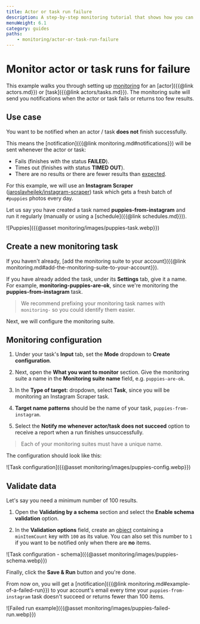 ```yaml
---
title: Actor or task run failure
description: A step-by-step monitoring tutorial that shows how you can receive notifications when an actor or task run fails or does not return enough results.
menuWeight: 6.1
category: guides
paths:
    - monitoring/actor-or-task-run-failure
---
```


# [](#monitor-actor-or-task-runs-for-failure) Monitor actor or task runs for failure

This example walks you through setting up [monitoring](https://apify.com/apify/monitoring) for an [actor]({{@link actors.md}}) or [task]({{@link actors/tasks.md}}). The monitoring suite will send you notifications when the actor or task fails or returns too few results.

## [](#use-case) Use case

You want to be notified when an actor / task **does not** finish successfully.

This means the [notification]({{@link monitoring.md#notifications}}) will be sent whenever the actor or task:

- Fails (finishes with the status **FAILED**).
- Times out (finishes with status **TIMED OUT**).
- There are no results or there are fewer results than [expected](#validate-data).

For this example, we will use an **Instagram Scraper** ([jaroslavhejlek/instagram-scraper](https://apify.com/jaroslavhejlek/instagram-scraper)) task which gets a fresh batch of `#puppies` photos every day.

Let us say you have created a task named **puppies-from-instagram** and run it regularly (manually or using a [schedule]({{@link schedules.md}})).

![Puppies]({{@asset monitoring/images/puppies-task.webp}})

## [](#create-a-new-monitoring-task) Create a new monitoring task

If you haven't already, [add the monitoring suite to your account]({{@link monitoring.md#add-the-monitoring-suite-to-your-account}}).

If you have already added the task, under its **Settings** tab, give it a name. For example, **monitoring-puppies-are-ok**, since we're monitoring the **puppies-from-instagram** task.

> We recommend prefixing your monitoring task names with `monitoring-` so you could identify them easier.

Next, we will configure the monitoring suite.

## [](#monitoring-configuration) Monitoring configuration

1. Under your task's **Input** tab, set the **Mode** dropdown to **Create configuration**.

2. Next, open the **What you want to monitor** section. Give the monitoring suite a name in the **Monitoring suite name** field, e.g. `puppies-are-ok`.

3. In the **Type of target:** dropdown, select **Task**, since you will be monitoring an Instagram Scraper task.

4. **Target name patterns** should be the name of your task, `puppies-from-instagram`.

5. Select the **Notify me whenever actor/task does not succeed** option to receive a report when a run finishes unsuccessfully.

> Each of your monitoring suites must have a unique name.

The configuration should look like this:

![Task configuration]({{@asset monitoring/images/puppies-config.webp}})

## [](#validate-data) Validate data

Let's say you need a minimum number of 100 results.

1. Open the **Validating by a schema** section and select the **Enable schema validation** option.

2. In the **Validation options** field, create an [object](https://javascript.info/object) containing a `minItemCount` key with `100` as its value. You can also set this number to `1` if you want to be notified only when there are **no** items.

![Task configuration - schema]({{@asset monitoring/images/puppies-schema.webp}})

Finally, click the **Save & Run** button and you're done.

From now on, you will get a [notification]({{@link monitoring.md#example-of-a-failed-run}}) to your account's email every time your `puppies-from-instagram` task doesn't succeed or returns fewer than 100 items.

![Failed run example]({{@asset monitoring/images/puppies-failed-run.webp}})

